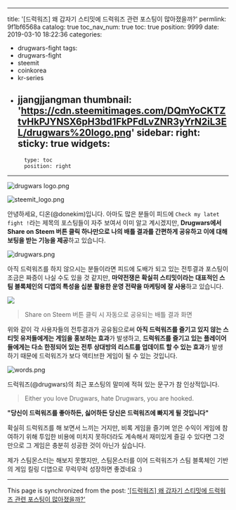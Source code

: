 
---
title: '[드럭워즈] 왜 갑자기 스티밋에 드럭워즈 관련 포스팅이 많아졌을까?'
permlink: 9f1bf6568a
catalog: true
toc_nav_num: true
toc: true
position: 9999
date: 2019-03-10 18:22:36
categories:
- drugwars-fight
tags:
- drugwars-fight
- steemit
- coinkorea
- kr-series
- jjangjjangman
thumbnail: 'https://cdn.steemitimages.com/DQmYoCKTZtvHkPJYNSX6pH3bd1FkPFdLvZNR3yYrN2iL3EL/drugwars%20logo.png'
sidebar:
    right:
        sticky: true
widgets:
    -
        type: toc
        position: right
---


![drugwars logo.png](https://cdn.steemitimages.com/DQmYoCKTZtvHkPJYNSX6pH3bd1FkPFdLvZNR3yYrN2iL3EL/drugwars%20logo.png)

![steemit_logo.png](https://cdn.steemitimages.com/DQmaZsenPDf5Qn5nJzDZNkVg1aCQUyXNwqwK1fk8qe4jhKa/steemit_logo.png)


안녕하세요, 디온(@donekim)입니다. 아마도 많은 분들이 피드에 `Check my latet fight !`라는 제목의 포스팅들이 자주 보여서 이미 알고 계시겠지만, **Drugwars에서 Share on Steem 버튼 클릭 하나만으로 나의 배틀 결과를 간편하게 공유하고 이에 대해 보팅을 받는 기능을 제공**하고 있습니다. 

![drugwars.png](https://cdn.steemitimages.com/DQmVF9bT42yaibYoHwfuM4KWrJFZ7BXsvbbPuQq5zTvU3iP/drugwars.png)

아직 드럭워즈를 하지 않으시는 분들이라면 피드에 도배가 되고 있는 전투결과 포스팅이 조금은 짜증이 나실 수도 있을 것 같지만, **마약전쟁은 확실히 스티밋이라는 대표적인 스팀 블록체인의 디앱의 특성을 십분 활용한 운영 전략을 마케팅에 잘 사용**하고 있습니다. 

<a href="https://drugwars.io/i/donekim"><img src="https://res.cloudinary.com/hightouch/image/upload/v1552242141/drugwars/gl3xmsumrrbg8rzzzu90.jpg"></a>
> Share on Steem 버튼 클릭 시 자동으로 공유되는 배틀 결과 화면

위와 같이 각 사용자들의 전투결과가 공유됨으로써 **아직 드럭워즈를 즐기고 있지 않는 스티밋 유저들에게는 게임을 홍보하는 효과**가 발생하고, **드럭워즈를 즐기고 있는 플레이어들에게는 다소 한정되어 있는 전투 상대방의 리스트를 업데이트 할 수 있는 효과**가 발생하기 때문에 드럭워즈가 보다 액티브한 게임이 될 수 있는 것입니다. 

![words.png](https://cdn.steemitimages.com/DQmUaxwBdgawDR4j7Fu6pLxcWnAN92iEMJxP4saJX13gWLt/words.png)

드럭워즈(@drugwars)의 최근 포스팅의 말미에 적혀 있는 문구가 참 인상적입니다.

> Either you love Drugwars, hate Drugwars, you are hooked.

**"당신이 드럭워즈를 좋아하든, 싫어하든 당신은 드럭워즈에 빠지게 될 것입니다"**

확실히 드럭워즈를 해 보면서 느끼는 거지만, 비록 게임을 즐기며 얻은 수익이 게임에 참여하기 위해 투입한 비용에 미치지 못하더라도 계속해서 재미있게 즐길 수 있다면 그것만으로 그 게임은 충분히 성공한 것이 아닌가 싶습니다. 

제가 스팀몬스터는 해보지 못했지만, 스팀몬스터를 이어 드럭워즈가 스팀 블록체인 기반의 게임 킬링 디앱으로 무럭무럭 성장하면 좋겠네요 :)

- - -

This page is synchronized from the post: ['[드럭워즈] 왜 갑자기 스티밋에 드럭워즈 관련 포스팅이 많아졌을까?'](https://steemit.com/@donekim/9f1bf6568a)
